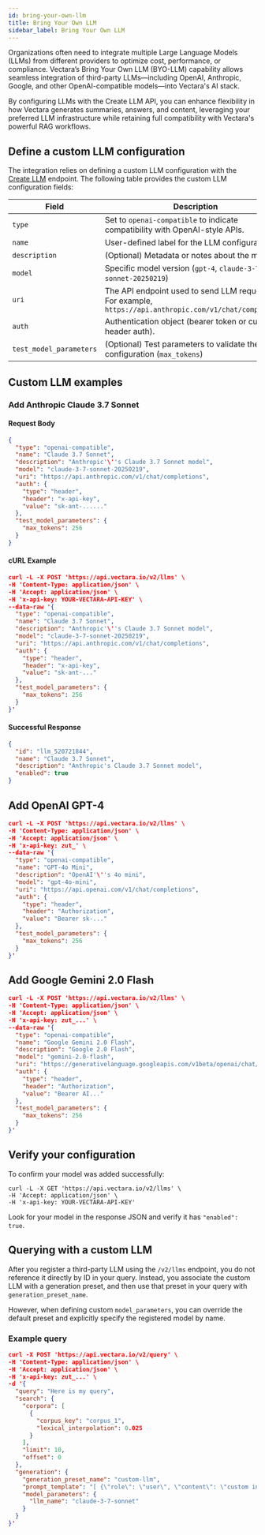 ```yaml
---
id: bring-your-own-llm
title: Bring Your Own LLM
sidebar_label: Bring Your Own LLM
---
```


Organizations often need to integrate multiple Large Language Models (LLMs) 
from different providers to optimize cost, performance, or compliance. 
Vectara’s Bring Your Own LLM (BYO-LLM) capability allows seamless integration 
of third-party LLMs—including OpenAI, Anthropic, Google, and other 
OpenAI-compatible models—into Vectara's AI stack.

By configuring LLMs with the Create LLM API, you can enhance flexibility in 
how Vectara generates summaries, answers, and content, leveraging your 
preferred LLM infrastructure while retaining full compatibility with Vectara's 
powerful RAG workflows.

## Define a custom LLM configuration

The integration relies on defining a custom LLM configuration with the 
[Create LLM](/docs/api-reference/llms-apis/create-llm) endpoint. The following table provides 
the custom LLM configuration fields:

| Field | Description |
| --- | --- |
| `type`                  | Set to `openai-compatible` to indicate compatibility with OpenAI-style APIs. |
| `name`                  | User-defined label for the LLM configuration. |  |
| `description`           | (Optional) Metadata or notes about the model. |  |
| `model`                 | Specific model version (`gpt-4`, `claude-3-7-sonnet-20250219`) |  |
| `uri`                   | The API endpoint used to send LLM requests. For example, `https://api.anthropic.com/v1/chat/completions`|  |
| `auth`                  | Authentication object (bearer token or custom header auth). |  |
| `test_model_parameters` | (Optional) Test parameters to validate the configuration (`max_tokens`) |  |

## Custom LLM examples

### Add Anthropic Claude 3.7 Sonnet

#### Request Body

```json
{
  "type": "openai-compatible",
  "name": "Claude 3.7 Sonnet",
  "description": "Anthropic'\''s Claude 3.7 Sonnet model",
  "model": "claude-3-7-sonnet-20250219",
  "uri": "https://api.anthropic.com/v1/chat/completions",
  "auth": {
    "type": "header",
    "header": "x-api-key",
    "value": "sk-ant-......"
  },
  "test_model_parameters": {
    "max_tokens": 256
  }
}
```

#### cURL Example

```json
curl -L -X POST 'https://api.vectara.io/v2/llms' \
-H 'Content-Type: application/json' \
-H 'Accept: application/json' \
-H 'x-api-key: YOUR-VECTARA-API-KEY' \
--data-raw '{
  "type": "openai-compatible",
  "name": "Claude 3.7 Sonnet",
  "description": "Anthropic'\''s Claude 3.7 Sonnet model",
  "model": "claude-3-7-sonnet-20250219",
  "uri": "https://api.anthropic.com/v1/chat/completions",
  "auth": {
    "type": "header",
    "header": "x-api-key",
    "value": "sk-ant-..."
  },
  "test_model_parameters": {
    "max_tokens": 256
  }
}'
```

#### Successful Response

```json
{
  "id": "llm_520721844",
  "name": "Claude 3.7 Sonnet",
  "description": "Anthropic's Claude 3.7 Sonnet model",
  "enabled": true
}
```

## Add OpenAI GPT-4

```json
curl -L -X POST 'https://api.vectara.io/v2/llms' \
-H 'Content-Type: application/json' \
-H 'Accept: application/json' \
-H 'x-api-key: zut_' \
--data-raw '{
  "type": "openai-compatible",
  "name": "GPT-4o Mini",
  "description": "OpenAI'\''s 4o mini",
  "model": "gpt-4o-mini",
  "uri": "https://api.openai.com/v1/chat/completions",
  "auth": {
    "type": "header",
    "header": "Authorization",
    "value": "Bearer sk-..."
  },
  "test_model_parameters": {
    "max_tokens": 256
  }
}'
```

## Add Google Gemini 2.0 Flash

```json
curl -L -X POST 'https://api.vectara.io/v2/llms' \
-H 'Content-Type: application/json' \
-H 'Accept: application/json' \
-H 'x-api-key: zut_...' \
--data-raw '{
  "type": "openai-compatible",
  "name": "Google Gemini 2.0 Flash",
  "description": "Google 2.0 Flash",
  "model": "gemini-2.0-flash",
  "uri": "https://generativelanguage.googleapis.com/v1beta/openai/chat/completions",
  "auth": {
    "type": "header",
    "header": "Authorization",
    "value": "Bearer AI..."
  },
  "test_model_parameters": {
    "max_tokens": 256
  }
}'

```
## Verify your configuration

To confirm your model was added successfully:

```
curl -L -X GET 'https://api.vectara.io/v2/llms' \
-H 'Accept: application/json' \
-H 'x-api-key: YOUR-VECTARA-API-KEY'
```

Look for your model in the response JSON and verify it has `"enabled": true`.

## Querying with a custom LLM

After you register a third-party LLM using the `/v2/llms` endpoint, you do not 
reference it directly by ID in your query. Instead, you associate the custom 
LLM with a generation preset, and then use that preset in your query 
with `generation_preset_name`.

However, when defining custom `model_parameters`, you can override the default 
preset and explicitly specify the registered model by name.

### Example query 

```json
curl -X POST 'https://api.vectara.io/v2/query' \
-H 'Content-Type: application/json' \
-H 'Accept: application/json' \
-H 'x-api-key: zut_...' \
-d '{
  "query": "Here is my query",
  "search": {
    "corpora": [
      {
        "corpus_key": "corpus_1",
        "lexical_interpolation": 0.025
      }
    ],
    "limit": 10,
    "offset": 0
  },
  "generation": {
    "generation_preset_name": "custom-llm",
    "prompt_template": "[ {\"role\": \"user\", \"content\": \"custom instructions\"} ]",
    "model_parameters": {
      "llm_name": "claude-3-7-sonnet"
    }
  }
}'
```
